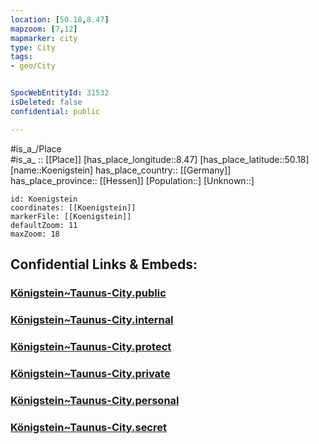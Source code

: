 ```yaml
---
location: [50.18,8.47] 
mapzoom: [7,12] 
mapmarker: city 
type: City
tags:
- geo/City


SpocWebEntityId: 31532
isDeleted: false
confidential: public

---
```

#is_a_/Place  
#is_a_ :: [[Place]] 
[has_place_longitude::8.47] 
[has_place_latitude::50.18] 
[name::Koenigstein] 
has_place_country:: [[Germany]]  
has_place_province:: [[Hessen]] 
[Population::] 
[Unknown::] 


```leaflet
id: Koenigstein
coordinates: [[Koenigstein]] 
markerFile: [[Koenigstein]] 
defaultZoom: 11 
maxZoom: 18
```


## Confidential Links & Embeds: 

### [Königstein~Taunus-City.public](/_public/\Earth\Continent\Europe\Europe~Central\Germany\Germany~West\Hessen\counties~Hessen\Hochtaunuskreis\cities~Hochtaunuskreis\Königstein~Taunus\Königstein~Taunus-CityKönigstein~Taunus-City.public.md) 

### [Königstein~Taunus-City.internal](/_internal/\Earth\Continent\Europe\Europe~Central\Germany\Germany~West\Hessen\counties~Hessen\Hochtaunuskreis\cities~Hochtaunuskreis\Königstein~Taunus\Königstein~Taunus-CityKönigstein~Taunus-City.internal.md) 

### [Königstein~Taunus-City.protect](/_protect/\Earth\Continent\Europe\Europe~Central\Germany\Germany~West\Hessen\counties~Hessen\Hochtaunuskreis\cities~Hochtaunuskreis\Königstein~Taunus\Königstein~Taunus-CityKönigstein~Taunus-City.protect.md) 

### [Königstein~Taunus-City.private](/_private/\Earth\Continent\Europe\Europe~Central\Germany\Germany~West\Hessen\counties~Hessen\Hochtaunuskreis\cities~Hochtaunuskreis\Königstein~Taunus\Königstein~Taunus-CityKönigstein~Taunus-City.private.md) 

### [Königstein~Taunus-City.personal](/_personal/\Earth\Continent\Europe\Europe~Central\Germany\Germany~West\Hessen\counties~Hessen\Hochtaunuskreis\cities~Hochtaunuskreis\Königstein~Taunus\Königstein~Taunus-CityKönigstein~Taunus-City.personal.md) 

### [Königstein~Taunus-City.secret](/_secret/\Earth\Continent\Europe\Europe~Central\Germany\Germany~West\Hessen\counties~Hessen\Hochtaunuskreis\cities~Hochtaunuskreis\Königstein~Taunus\Königstein~Taunus-CityKönigstein~Taunus-City.secret.md)

